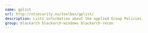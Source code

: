 ```yaml
---
name: gplist
url: http://ntsecurity.nu/toolbox/gplist/
description: Lists information about the applied Group Policies.
group: blackarch blackarch-windows blackarch-recon
---
```

